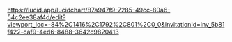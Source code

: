 https://lucid.app/lucidchart/87a947f9-7285-49cc-80a6-54c2ee38af4d/edit?viewport_loc=-84%2C1416%2C1792%2C801%2C0_0&invitationId=inv_5b81f422-caf9-4ed6-8488-3642c9820413
